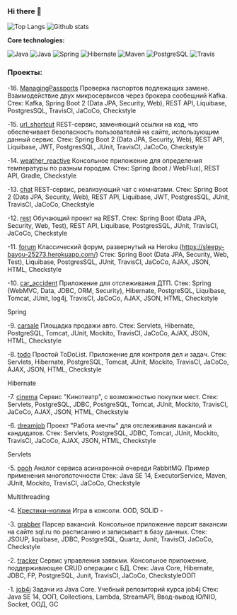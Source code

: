 ### Hi there 👋
![Top Langs](https://github-readme-stats.vercel.app/api/top-langs/?username=dmitriyermoshin19&layout=compact)
![Github stats](https://github-readme-stats.vercel.app/api?username=dmitriyermoshin19&hide=stars,prs,issues,contribs&count_private=true)

<b>Core technologies:</b>

 ![Java](https://img.shields.io/badge/JavaSE-<=%2014-orange)
![Java](https://img.shields.io/badge/JavaEE-<=%208-succes)  ![Spring](https://img.shields.io/badge/Spring-%3E%3D%205.0-green)
![Hibernate](https://img.shields.io/badge/Hibernate-%3E%3D%205-yellow)
![Maven](https://img.shields.io/badge/Maven-3-red)
![PostgreSQL](https://img.shields.io/badge/PostgreSQL-%3E%3D%209-blue)
![Travis](https://img.shields.io/badge/Travis-CI-succes)
### Проекты:
-16. [ManagingPassports](https://github.com/dmitriyermoshin19/job4j_managingPassports) 
 Проверка паспортов подлежащих замене. Взаимодействие двух микросервисов через брокера сообещний Kafka. 
 Стек: Kafka, Spring Boot 2 (Data JPA, Security, Web), REST API, Liquibase, PostgresSQL, TravisCI, JaCoCo, Checkstyle 
 
-15. [url_shortcut](https://github.com/dmitriyermoshin19/job4j_url_shortcut) 
 REST-сервис, заменяющий ссылки на код, что обеспечивает безопасность пользователей на сайте, использующим данный сервис. 
 Стек: Spring Boot 2 (Data JPA, Security, Web), REST API, Liquibase, JWT, PostgresSQL, JUnit, TravisCI, JaCoCo, Checkstyle 
 
-14. [weather_reactive](https://github.com/dmitriyermoshin19/weather_reactive) 
 Консольное приложение для определения температуры по разным городам. 
 Стек: Spring (boot / WebFlux), REST API, Gradle, Checkstyle 
 
-13. [chat](https://github.com/dmitriyermoshin19/job4j_chat)
 REST-сервис, реализующий чат c комнатами. 
 Стек: Spring Boot 2 (Data JPA, Security, Web), REST API, Liquibase, JWT, PostgresSQL, JUnit, TravisCI, JaCoCo, Checkstyle 
 
-12. [rest](https://github.com/dmitriyermoshin19/job4j_rest)
 Обучающий проект на REST. 
Стек: Spring Boot (Data JPA, Security, Web, Test), REST API, Liquibase, PostgresSQL, JUnit, TravisCI, JaCoCo, Checkstyle 

-11. [forum](https://github.com/dmitriyermoshin19/job4j_forum)
 Классический форум, развернутый на Heroku (https://sleepy-bayou-25273.herokuapp.com/)
Стек: Spring Boot (Data JPA, Security, Web, Test), Liquibase, PostgresSQL, JUnit, TravisCI, JaCoCo, AJAX, JSON, HTML, Checkstyle 

-10. [car_accident](https://github.com/dmitriyermoshin19/job4j_car_accident)
 Приложение для отслеживания ДТП.
Стек: Spring (WebMVC, Data, JDBC, ORM, Security), Hibernate, PostgreSQL, Liquibase, Tomcat, JUnit, log4j, TravisCI, JaCoCo, AJAX, JSON, HTML, Checkstyle 

Spring

-9. [carsale](https://github.com/dmitriyermoshin19/job4j_carsale)
 Площадка продажи авто. 
 Стек: Servlets, Hibernate, PostgreSQL, Tomcat, JUnit, Mockito, TravisCI, JaCoCo, AJAX, JSON, HTML, Checkstyle 
 
-8. [todo](https://github.com/dmitriyermoshin19/job4j_todo)
 Простой ToDoList. Приложение для контроля дел и задач.
Стек: Servlets, Hibernate, PostgreSQL, Tomcat, JUnit, Mockito, TravisCI, JaCoCo, AJAX, JSON, HTML, Checkstyle 

Hibernate

-7. [cinema](https://github.com/dmitriyermoshin19/job4j_cinema)
 Сервис "Кинотеатр", с возможностью покупки мест.
Стек: Servlets, PostgreSQL, JDBC, PostgreSQL, Tomcat, JUnit, Mockito, TravisCI, JaCoCo, AJAX, JSON, HTML, Checkstyle 

-6. [dreamjob](https://github.com/dmitriyermoshin19/job4j_dreamjob)
 Проект "Работа мечты" для отслеживания вакансий и кандидатов.
Стек: Servlets, PostgreSQL, JDBC, Tomcat, JUnit, Mockito, TravisCI, JaCoCo, AJAX, JSON, HTML, Checkstyle 

Servlets

-5. [pooh](https://github.com/dmitriyermoshin19/job4j_pooh)
  Аналог сервиса асинхронной очереди RabbitMQ. Пример применения многопоточности
Стек: Java SE 14, ExecutorService, Maven, JUnit, Mockito, TravisCI, JaCoCo, Checkstyle 

Multithreading

-4. [Крестики-нолики](https://github.com/dmitriyermoshin19/job4j/tree/master/Junior/src/main/java/ru/job4j/oo4/tictactoo) 
Игра в консоли. OOD, SOLID -

-3. [grabber](https://github.com/dmitriyermoshin19/job4j_grabber)
 Парсер вакансий. Консольное приложение парсит вакансии на сайте sql.ru по расписанию и записывает в базу данных.
 Стек: JSOUP, liquibase, JDBC, PostgreSQL, Quartz, Junit, TravisCI, JaCoCo, Checkstyle 
 
-2. [tracker](https://github.com/dmitriyermoshin19/job4j_tracker)
 Сервис управления заявкми. Консольное приложение, поддерживающее CRUD операции с БД. 
 Стек: Java Core, Hibernate, JDBC, FP, PostgreSQL, Junit, TravisCI, JaCoCo, CheckstyleООП 
 
-1. [job4j](https://github.com/dmitriyermoshin19/job4j)
Задачи из Java Core. Учебный репозиторий курса job4j
Стек: Java SE 14, ООП, Collections, Lambda, StreamAPI, Ввод-вывод IO/NIO, Socket, ООД, GC 


<!--
**dmitriyermoshin19/dmitriyermoshin19** is a ✨ _special_ ✨ repository because its `README.md` (this file) appears on your GitHub profile.

Here are some ideas to get you started:

- 🔭 I’m currently working on ...
- 🌱 I’m currently learning ...
- 👯 I’m looking to collaborate on ...
- 🤔 I’m looking for help with ...
- 💬 Ask me about ...
- 📫 How to reach me: ...
- 😄 Pronouns: ...
- ⚡ Fun fact: ...
-->
